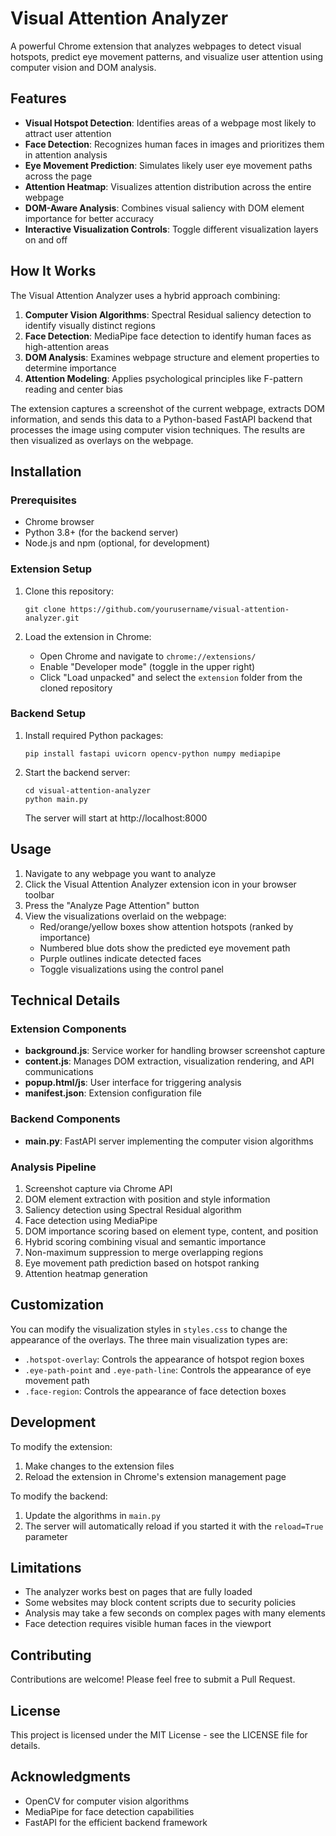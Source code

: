# Visual Attention Analyzer

A powerful Chrome extension that analyzes webpages to detect visual hotspots, predict eye movement patterns, and visualize user attention using computer vision and DOM analysis.



## Features

- **Visual Hotspot Detection**: Identifies areas of a webpage most likely to attract user attention
- **Face Detection**: Recognizes human faces in images and prioritizes them in attention analysis
- **Eye Movement Prediction**: Simulates likely user eye movement paths across the page
- **Attention Heatmap**: Visualizes attention distribution across the entire webpage
- **DOM-Aware Analysis**: Combines visual saliency with DOM element importance for better accuracy
- **Interactive Visualization Controls**: Toggle different visualization layers on and off

## How It Works

The Visual Attention Analyzer uses a hybrid approach combining:

1. **Computer Vision Algorithms**: Spectral Residual saliency detection to identify visually distinct regions
2. **Face Detection**: MediaPipe face detection to identify human faces as high-attention areas
3. **DOM Analysis**: Examines webpage structure and element properties to determine importance
4. **Attention Modeling**: Applies psychological principles like F-pattern reading and center bias

The extension captures a screenshot of the current webpage, extracts DOM information, and sends this data to a Python-based FastAPI backend that processes the image using computer vision techniques. The results are then visualized as overlays on the webpage.

## Installation

### Prerequisites
- Chrome browser
- Python 3.8+ (for the backend server)
- Node.js and npm (optional, for development)

### Extension Setup
1. Clone this repository:
   ```
   git clone https://github.com/yourusername/visual-attention-analyzer.git
   ```

2. Load the extension in Chrome:
   - Open Chrome and navigate to `chrome://extensions/`
   - Enable "Developer mode" (toggle in the upper right)
   - Click "Load unpacked" and select the `extension` folder from the cloned repository

### Backend Setup
1. Install required Python packages:
   ```
   pip install fastapi uvicorn opencv-python numpy mediapipe
   ```

2. Start the backend server:
   ```
   cd visual-attention-analyzer
   python main.py
   ```
   The server will start at http://localhost:8000

## Usage

1. Navigate to any webpage you want to analyze
2. Click the Visual Attention Analyzer extension icon in your browser toolbar
3. Press the "Analyze Page Attention" button
4. View the visualizations overlaid on the webpage:
   - Red/orange/yellow boxes show attention hotspots (ranked by importance)
   - Numbered blue dots show the predicted eye movement path
   - Purple outlines indicate detected faces
   - Toggle visualizations using the control panel

## Technical Details

### Extension Components
- **background.js**: Service worker for handling browser screenshot capture
- **content.js**: Manages DOM extraction, visualization rendering, and API communications
- **popup.html/js**: User interface for triggering analysis
- **manifest.json**: Extension configuration file

### Backend Components
- **main.py**: FastAPI server implementing the computer vision algorithms

### Analysis Pipeline
1. Screenshot capture via Chrome API
2. DOM element extraction with position and style information
3. Saliency detection using Spectral Residual algorithm
4. Face detection using MediaPipe
5. DOM importance scoring based on element type, content, and position
6. Hybrid scoring combining visual and semantic importance
7. Non-maximum suppression to merge overlapping regions
8. Eye movement path prediction based on hotspot ranking
9. Attention heatmap generation

## Customization

You can modify the visualization styles in `styles.css` to change the appearance of the overlays. The three main visualization types are:

- `.hotspot-overlay`: Controls the appearance of hotspot region boxes
- `.eye-path-point` and `.eye-path-line`: Controls the appearance of eye movement path
- `.face-region`: Controls the appearance of face detection boxes

## Development

To modify the extension:
1. Make changes to the extension files
2. Reload the extension in Chrome's extension management page

To modify the backend:
1. Update the algorithms in `main.py`
2. The server will automatically reload if you started it with the `reload=True` parameter

## Limitations

- The analyzer works best on pages that are fully loaded
- Some websites may block content scripts due to security policies
- Analysis may take a few seconds on complex pages with many elements
- Face detection requires visible human faces in the viewport

## Contributing

Contributions are welcome! Please feel free to submit a Pull Request.

## License

This project is licensed under the MIT License - see the LICENSE file for details.

## Acknowledgments

- OpenCV for computer vision algorithms
- MediaPipe for face detection capabilities
- FastAPI for the efficient backend framework